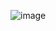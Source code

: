 ![image](https://github.com/robertgouveia/grammar-checker/assets/15702439/8fef19bf-44a0-407e-adf8-d22d3bc9c94a)
